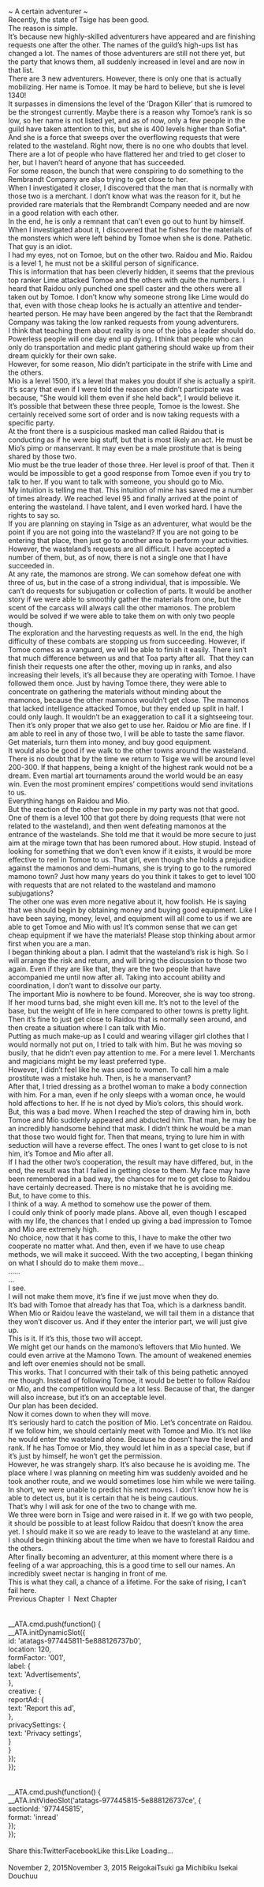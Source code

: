 <br/>
~ A certain adventurer ~<br/>
Recently, the state of Tsige has been good.<br/>
The reason is simple.<br/>
It’s because new highly-skilled adventurers have appeared and are finishing requests one after the other. The names of the guild’s high-ups list has changed a lot. The names of those adventurers are still not there yet, but the party that knows them, all suddenly increased in level and are now in that list.<br/>
There are 3 new adventurers. However, there is only one that is actually mobilizing. Her name is Tomoe. It may be hard to believe, but she is level 1340!<br/>
It surpasses in dimensions the level of the ‘Dragon Killer’ that is rumored to be the strongest currently. Maybe there is a reason why Tomoe’s rank is so low, so her name is not listed yet, and as of now, only a few people in the guild have taken attention to this, but she is 400 levels higher than Sofia*. <TN: the dragon killer><br/>
And she is a force that sweeps over the overflowing requests that were related to the wasteland. Right now, there is no one who doubts that level. There are a lot of people who have flattered her and tried to get closer to her, but I haven’t heard of anyone that has succeeded.<br/>
For some reason, the bunch that were conspiring to do something to the Rembrandt Company are also trying to get close to her.<br/>
When I investigated it closer, I discovered that the man that is normally with those two is a merchant. I don’t know what was the reason for it, but he provided rare materials that the Rembrandt Company needed and are now in a good relation with each other.<br/>
In the end, he is only a remnant that can’t even go out to hunt by himself. When I investigated about it, I discovered that he fishes for the materials of the monsters which were left behind by Tomoe when she is done. Pathetic.<br/>
That guy is an idiot.<br/>
I had my eyes, not on Tomoe, but on the other two. Raidou and Mio. Raidou is a level 1, he must not be a skillful person of significance.<br/>
This is information that has been cleverly hidden, it seems that the previous top ranker Lime attacked Tomoe and the others with quite the numbers. I heard that Raidou only punched one spell caster and the others were all taken out by Tomoe. I don’t know why someone strong like Lime would do that, even with those cheap looks he is actually an attentive and tender-hearted person. He may have been angered by the fact that the Rembrandt Company was taking the low ranked requests from young adventurers.<br/>
I think that teaching them about reality is one of the jobs a leader should do. Powerless people will one day end up dying. I think that people who can only do transportation and medic plant gathering should wake up from their dream quickly for their own sake.<br/>
However, for some reason, Mio didn’t participate in the strife with Lime and the others.<br/>
Mio is a level 1500, it’s a level that makes you doubt if she is actually a spirit. It’s scary that even if I were told the reason she didn’t participate was because, "She would kill them even if she held back", I would believe it.<br/>
It’s possible that between these three people, Tomoe is the lowest. She certainly received some sort of order and is now taking requests with a specific party.<br/>
At the front there is a suspicious masked man called Raidou that is conducting as if he were big stuff, but that is most likely an act. He must be Mio’s pimp or manservant. It may even be a male prostitute that is being shared by those two.<br/>
Mio must be the true leader of those three. Her level is proof of that. Then it would be impossible to get a good response from Tomoe even if you try to talk to her. If you want to talk with someone, you should go to Mio.<br/>
My intuition is telling me that. This intuition of mine has saved me a number of times already. We reached level 95 and finally arrived at the point of entering the wasteland. I have talent, and I even worked hard. I have the rights to say so.<br/>
If you are planning on staying in Tsige as an adventurer, what would be the point if you are not going into the wasteland? If you are not going to be entering that place, then just go to another area to perform your activities.<br/>
However, the wasteland’s requests are all difficult. I have accepted a number of them, but, as of now, there is not a single one that I have succeeded in.<br/>
At any rate, the mamonos are strong. We can somehow defeat one with three of us, but in the case of a strong individual, that is impossible. We can’t do requests for subjugation or collection of parts. It would be another story if we were able to smoothly gather the materials from one, but the scent of the carcass will always call the other mamonos. The problem would be solved if we were able to take them on with only two people though.<br/>
The exploration and the harvesting requests as well. In the end, the high difficulty of these combats are stopping us from succeeding. However, if Tomoe comes as a vanguard, we will be able to finish it easily. There isn’t that much difference between us and that Toa party after all.  That they can finish their requests one after the other, moving up in ranks, and also increasing their levels, it’s all because they are operating with Tomoe. I have followed them once. Just by having Tomoe there, they were able to concentrate on gathering the materials without minding about the mamonos, because the other mamonos wouldn’t get close. The mamonos that lacked intelligence attacked Tomoe, but they ended up split in half. I could only laugh. It wouldn’t be an exaggeration to call it a sightseeing tour.<br/>
Then it’s only proper that we also get to use her. Raidou or Mio are fine. If I am able to reel in any of those two, I will be able to taste the same flavor. Get materials, turn them into money, and buy good equipment.<br/>
It would also be good if we walk to the other towns around the wasteland. There is no doubt that by the time we return to Tsige we will be around level 200-300. If that happens, being a knight of the highest rank would not be a dream. Even martial art tournaments around the world would be an easy win. Even the most prominent empires’ competitions would send invitations to us. <TN: damn, this fellow dreams big. DREAMS><br/>
Everything hangs on Raidou and Mio.<br/>
But the reaction of the other two people in my party was not that good.<br/>
One of them is a level 100 that got there by doing requests (that were not related to the wasteland), and then went defeating mamonos at the entrance of the wastelands. She told me that it would be more secure to just aim at the mirage town that has been rumored about. How stupid. Instead of looking for something that we don’t even know if it exists, it would be more effective to reel in Tomoe to us. That girl, even though she holds a prejudice against the mamonos and demi-humans, she is trying to go to the rumored mamono town? Just how many years do you think it takes to get to level 100 with requests that are not related to the wasteland and mamono subjugations?<br/>
The other one was even more negative about it, how foolish. He is saying that we should begin by obtaining money and buying good equipment. Like I have been saying, money, level, and equipment will all come to us if we are able to get Tomoe and Mio with us! It’s common sense that we can get cheap equipment if we have the materials! Please stop thinking about armor first when you are a man.<br/>
I began thinking about a plan. I admit that the wasteland’s risk is high. So I will arrange the risk and return, and will bring the discussion to those two again. Even if they are like that, they are the two people that have accompanied me until now after all. Taking into account ability and coordination, I don’t want to dissolve our party.<br/>
The important Mio is nowhere to be found. Moreover, she is way too strong. If her mood turns bad, she might even kill me. It’s not to the level of the base, but the weight of life in here compared to other towns is pretty light.<br/>
Then it’s fine to just get close to Raidou that is normally seen around, and then create a situation where I can talk with Mio.<br/>
Putting as much make-up as I could and wearing villager girl clothes that I would normally not put on, I tried to talk with him. But he was moving so busily, that he didn’t even pay attention to me. For a mere level 1. Merchants and magicians might be my least preferred type.<br/>
However, I didn’t feel like he was used to women. To call him a male prostitute was a mistake huh. Then, is he a manservant?<br/>
After that, I tried dressing as a brothel woman to make a body connection with him. For a man, even if he only sleeps with a woman once, he would hold affections to her. If he is not dyed by Mio’s colors, this should work. <TN: If you want a one way trip to hell, then yeah><br/>
But, this was a bad move. When I reached the step of drawing him in, both Tomoe and Mio suddenly appeared and abducted him. That man, he may be an incredibly handsome behind that mask. I didn’t think he would be a man that those two would fight for. Then that means, trying to lure him in with seduction will have a reverse effect. The ones I want to get close to is not him, it’s Tomoe and Mio after all.<br/>
If I had the other two’s cooperation, the result may have differed, but, in the end, the result was that I failed in getting close to them. My face may have been remembered in a bad way, the chances for me to get close to Raidou have certainly decreased. There is no mistake that he is avoiding me.<br/>
But, to have come to this.<br/>
I think of a way. A method to somehow use the power of them.<br/>
I could only think of poorly made plans. Above all, even though I escaped with my life, the chances that I ended up giving a bad impression to Tomoe and Mio are extremely high.<br/>
No choice, now that it has come to this, I have to make the other two cooperate no matter what. And then, even if we have to use cheap methods, we will make it succeed. With the two accepting, I began thinking on what I should do to make them move…<br/>
……<br/>
…<br/>
I see.<br/>
I will not make them move, it’s fine if we just move when they do.<br/>
It’s bad with Tomoe that already has that Toa, which is a darkness bandit. When Mio or Raidou leave the wasteland, we will tail them in a distance that they won’t discover us. And if they enter the interior part, we will just give up.<br/>
This is it. If it’s this, those two will accept.<br/>
We might get our hands on the mamono’s leftovers that Mio hunted. We could even arrive at the Mamono Town. The amount of weakened enemies and left over enemies should not be small.<br/>
This works. That I concurred with their talk of this being pathetic annoyed me though. Instead of following Tomoe, it would be better to follow Raidou or Mio, and the competition would be a lot less. Because of that, the danger will also increase, but it’s on an acceptable level.<br/>
Our plan has been decided.<br/>
Now it comes down to when they will move.<br/>
It’s seriously hard to catch the position of Mio. Let’s concentrate on Raidou. If we follow him, we should certainly meet with Tomoe and Mio. It’s not like he would enter the wasteland alone. Because he doesn’t have the level and rank. If he has Tomoe or Mio, they would let him in as a special case, but if it’s just by himself, he won’t get the permission.<br/>
However, he was strangely sharp. It’s also because he is avoiding me. The place where I was planning on meeting him was suddenly avoided and he took another route, and we would sometimes lose him while we were tailing. In short, we were unable to predict his next moves. I don’t know how he is able to detect us, but it is certain that he is being cautious.<br/>
That’s why I will ask for one of the two to change with me.<br/>
We three were born in Tsige and were raised in it. If we go with two people, it should be possible to at least follow Raidou that doesn’t know the area yet. I should make it so we are ready to leave to the wasteland at any time.<br/>
I should begin thinking about the time when we have to forestall Raidou and the others.<br/>
After finally becoming an adventurer, at this moment where there is a feeling of a war approaching, this is a good time to sell our names. An incredibly sweet nectar is hanging in front of me.<br/>
This is what they call, a chance of a lifetime. For the sake of rising, I can’t fail here.<br/>
Previous Chapter  l  Next Chapter<br/>
<br/>
<br/>
				__ATA.cmd.push(function() {<br/>
					__ATA.initDynamicSlot({<br/>
						id: 'atatags-977445811-5e888126737b0',<br/>
						location: 120,<br/>
						formFactor: '001',<br/>
						label: {<br/>
							text: 'Advertisements',<br/>
						},<br/>
						creative: {<br/>
							reportAd: {<br/>
								text: 'Report this ad',<br/>
							},<br/>
							privacySettings: {<br/>
								text: 'Privacy settings',<br/>
							}<br/>
						}<br/>
					});<br/>
				});<br/>
			<br/>
<br/>
            __ATA.cmd.push(function() {<br/>
                __ATA.initVideoSlot('atatags-977445815-5e888126737ce', {<br/>
                    sectionId: '977445815',<br/>
                    format: 'inread'<br/>
                });<br/>
            });<br/>
        <br/>
Share this:TwitterFacebookLike this:Like Loading... <br/>
<br/>
November 2, 2015November 3, 2015 ReigokaiTsuki ga Michibiku Isekai Douchuu <br/>
<br/>
<br/>
